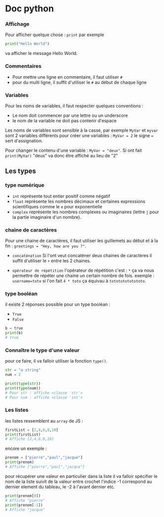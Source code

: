 # Doc python

### Affichage

Pour afficher quelque chose : `print` par exemple 
```python
print("Hello World")
```
va afficher le message Hello World.

### Commentaires

*   Pour mettre une ligne en commentaire, il faut utiliser `#`
*   pour du multi ligne, il suffit d'utiliser le `#` au début de chaque ligne

### Variables

Pour les noms de variables, il faut respecter quelques conventions :
*   Le nom doit commencer par une lettre ou un underscore
*   le nom de la variable ne doit pas contenir d'espace

Les noms de variables sont sensible à la casse, par exemple `MyVar` et `myvar` sont 2 variables différents
pour créer une variables : `MyVar = 2` le signe `=` sert d'assignation.

Pour changer le contenu d'une variable : `MyVar = "deux"`.
Si ont fait `print(MyVar)` "deux" va donc être affiché au lieu de "2"


## Les types

### type numérique

*   `int` représente tout entier positif comme négatif
*   `float` représente les nombres décimaux et certaines expressions scientifiques comme le `e` pour exponentielle
*   `complex` représente les nombres complexes ou imaginaires (lettre `j` pour la partie imaginaire d'un nombre).

### chaine de caractères

Pour une chaine de caractères, il faut utiliser les guillemets au début et à la fin : `greetings = "Hey, how are you ?"`.

*   `concaténation` Si l'ont veut concaténer deux chaines de caractères il suffit d'utiliser le `+` entre les 2 chaines.

*   `opérateur de répétition` l'opérateur de répétition c'est : `*` ça va nous permettre de répéter une chaine un certain nombre de fois.
    exemple : `username=toto` si l'on fait `4 * toto` ça équivau à `totototototototo`.

### type booléan 

il existe 2 réponses possible pour un type booléan :

*   `True`
*   `False`

```python
b = true
print(b)
# true
```

### Connaître le type d'une valeur

pour ce faire, il va falloir utiliser la fonction `type()`.
```python
str = "a string"
num = 2

print(type(str))
print(type(num))
# Pour str : affiche <classe 'str'>
# Pour num : affiche <classe 'int'> 
```

### Les listes

les listes ressemblent au `array` de JS : 

```python
firstList = [2,4,6,8,10]
print(firstList)
# Affiche [2,4,6,8,10]
```

encore un exemple :
```python
prenom = ["pierre","paul","jacque"]
print(prenom)
# Affiche ["pierre","paul","jacque"]
```

pour récupérer une valeur en particulier dans la liste il va falloir spécifier le nom de la liste suivit de la valeur entre crochet
l'indice -1 correspond au dernier element du tableau, le -2 à l'avant dernier etc.

```python
print(prenom[0])
# Affiche "pierre"
print(prenom[-1])
# Affiche "jacque"
```